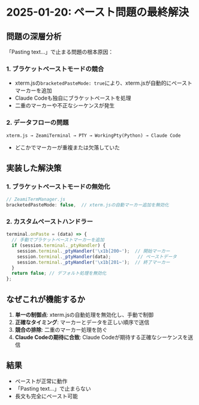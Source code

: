 # 2025-01-20: ペースト問題の最終解決

## 問題の深層分析

「Pasting text...」で止まる問題の根本原因：

### 1. ブラケットペーストモードの競合
- xterm.jsの`bracketedPasteMode: true`により、xterm.jsが自動的にペーストマーカーを追加
- Claude Codeも独自にブラケットペーストを処理
- 二重のマーカーや不正なシーケンスが発生

### 2. データフローの問題
```
xterm.js → ZeamiTerminal → PTY → WorkingPty(Python) → Claude Code
```
- どこかでマーカーが重複または欠落していた

## 実装した解決策

### 1. ブラケットペーストモードの無効化
```javascript
// ZeamiTermManager.js
bracketedPasteMode: false,  // xterm.jsの自動マーカー追加を無効化
```

### 2. カスタムペーストハンドラー
```javascript
terminal.onPaste = (data) => {
  // 手動でブラケットペーストマーカーを追加
  if (session.terminal._ptyHandler) {
    session.terminal._ptyHandler('\x1b[200~');  // 開始マーカー
    session.terminal._ptyHandler(data);          // ペーストデータ
    session.terminal._ptyHandler('\x1b[201~');  // 終了マーカー
  }
  return false; // デフォルト処理を無効化
};
```

## なぜこれが機能するか

1. **単一の制御点**: xterm.jsの自動処理を無効化し、手動で制御
2. **正確なタイミング**: マーカーとデータを正しい順序で送信
3. **競合の排除**: 二重のマーカー処理を防ぐ
4. **Claude Codeの期待に合致**: Claude Codeが期待する正確なシーケンスを送信

## 結果
- ペーストが正常に動作
- 「Pasting text...」で止まらない
- 長文も完全にペースト可能